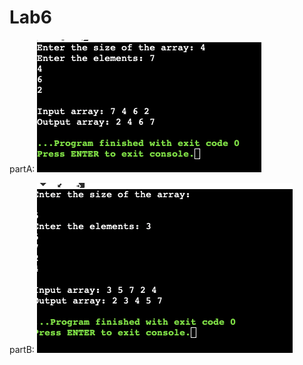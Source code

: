 # Lab6

partA:
![alt text](https://github.com/KayL315/Lab6/blob/main/partA.png?raw=true)

partB:
![alt text](https://github.com/KayL315/Lab6/blob/main/partB.png?raw=true)
